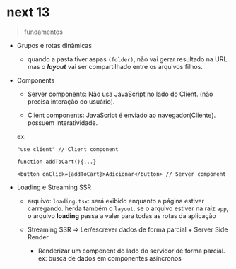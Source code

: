 # next 13

> fundamentos

- Grupos e rotas dinâmicas

  - quando a pasta tiver aspas `(folder)`, não vai gerar resultado na URL.
    mas o **_layout_** vai ser compartilhado entre os arquivos filhos.

- Components

  - Server components: Não usa JavaScript no lado do Client. (não precisa interação do usuário).

  - Client components: JavaScript é enviado ao navegador(Cliente). possuem interatividade.

  ex:

  ```tsx
  "use client" // Client component

  function addToCart(){...}

  <button onClick={addToCart}>Adicionar</button> // Server component
  ```

- Loading e Streaming SSR

  - arquivo: `loading.tsx`: será exibido enquanto a página estiver carregando. herda também o `layout`. se o arquivo estiver na raiz `app`, o arquivo **loading** passa a valer para todas as rotas da aplicação

  - Streaming SSR => Ler/escrever dados de forma parcial + Server Side Render

    - Renderizar um component do lado do servidor de forma parcial. ex: busca de dados em componentes asíncronos
